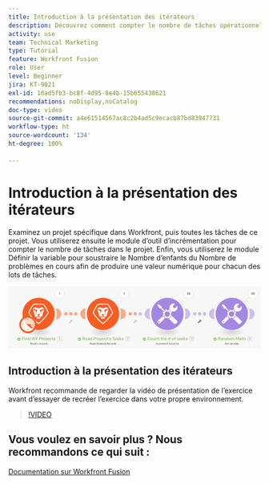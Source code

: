 ```yaml
---
title: Introduction à la présentation des itérateurs
description: Découvrez comment compter le nombre de tâches opérationnelles dans un projet, puis calculer une valeur pour chacun des lots de tâches, le tout dans [!DNL Adobe Workfront Fusion].
activity: use
team: Technical Marketing
type: Tutorial
feature: Workfront Fusion
role: User
level: Beginner
jira: KT-9021
exl-id: 16ad5fb3-bc8f-4d95-8e4b-15b655438621
recommendations: noDisplay,noCatalog
doc-type: video
source-git-commit: a4e61514567ac8c2b4ad5c9ecacb87bd83947731
workflow-type: ht
source-wordcount: '134'
ht-degree: 100%

---
```


# Introduction à la présentation des itérateurs

Examinez un projet spécifique dans Workfront, puis toutes les tâches de ce projet. Vous utiliserez ensuite le module d’outil d’incrémentation pour compter le nombre de tâches dans le projet. Enfin, vous utiliserez le module Définir la variable pour soustraire le Nombre d’enfants du Nombre de problèmes en cours afin de produire une valeur numérique pour chacun des lots de tâches.

![Image du scénario Fusion](assets/iteration-and-aggregation-1.png)

## Introduction à la présentation des itérateurs

Workfront recommande de regarder la vidéo de présentation de l’exercice avant d’essayer de recréer l’exercice dans votre propre environnement.

>[!VIDEO](https://video.tv.adobe.com/v/335278/?quality=12&learn=on)



## Vous voulez en savoir plus ? Nous recommandons ce qui suit :

[Documentation sur Workfront Fusion](https://experienceleague.adobe.com/docs/workfront/using/adobe-workfront-fusion/workfront-fusion-2.html?lang=fr)

